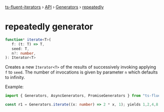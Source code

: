 [ts-fluent-iterators](../../README.md) › [API](../index.md) ›
[Generators](../index.md#generators) › [repeatedly](repeatedly.md)

# repeatedly generator
```typescript
function* iterate<T>(
   f: (t: T) => T,
   seed: T,
   n?: number, 
): Iterator<T>
```

Creates a new `Iterator<T>` of the results of successively invoking
applying `f` to `seed`.
The number of invocations is given by parameter `n` which defaults to infinity.


Example:
```typescript
import { Generators, AsyncGenerators, PromiseGenerators } from "ts-fluent-iterators";

const r1 = Generators.iterate((x: number) => 2 * x, 1); yields 1,2,4,8,16,...
```

